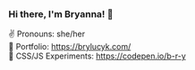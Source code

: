 ### Hi there, I'm Bryanna! 👋

:v: Pronouns: she/her  
:link: Portfolio: https://brylucyk.com/  
:link: CSS/JS Experiments: https://codepen.io/b-r-y
